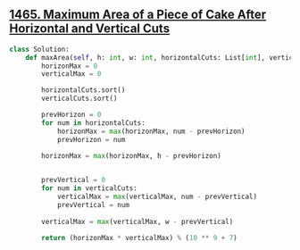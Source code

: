 ## [1465. Maximum Area of a Piece of Cake After Horizontal and Vertical Cuts](https://leetcode.com/problems/maximum-area-of-a-piece-of-cake-after-horizontal-and-vertical-cuts/)

```python
class Solution:
    def maxArea(self, h: int, w: int, horizontalCuts: List[int], verticalCuts: List[int]) -> int:
        horizonMax = 0
        verticalMax = 0

        horizontalCuts.sort()
        verticalCuts.sort()

        prevHorizon = 0
        for num in horizontalCuts:
            horizonMax = max(horizonMax, num - prevHorizon)
            prevHorizon = num
        
        horizonMax = max(horizonMax, h - prevHorizon)


        prevVertical = 0
        for num in verticalCuts:
            verticalMax = max(verticalMax, num - prevVertical)
            prevVertical = num
        
        verticalMax = max(verticalMax, w - prevVertical)
        
        return (horizonMax * verticalMax) % (10 ** 9 + 7)
```


